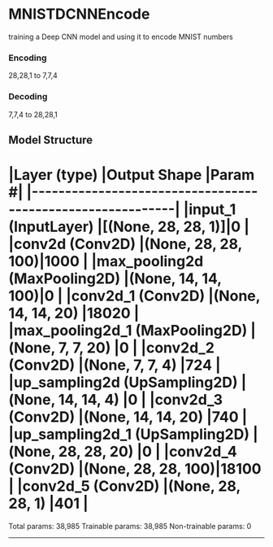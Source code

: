 # MNISTDCNNEncode
training a Deep CNN model and using it to encode MNIST numbers 
### Encoding
28,28,1 to 7,7,4

### Decoding
7,7,4 to 28,28,1

## Model Structure

|Layer (type)                   |Output Shape       |Param #|
|-----------------------------------------------------------|
|input_1 (InputLayer)           |[(None, 28, 28, 1)]|0      |
|conv2d (Conv2D)                |(None, 28, 28, 100)|1000   |
|max_pooling2d (MaxPooling2D)   |(None, 14, 14, 100)|0      |
|conv2d_1 (Conv2D)              |(None, 14, 14, 20) |18020  |
|max_pooling2d_1 (MaxPooling2D) |(None, 7, 7, 20)   |0      |
|conv2d_2 (Conv2D)              |(None, 7, 7, 4)    |724    |
|up_sampling2d (UpSampling2D)   |(None, 14, 14, 4)  |0      |
|conv2d_3 (Conv2D)              |(None, 14, 14, 20) |740    |
|up_sampling2d_1 (UpSampling2D) |(None, 28, 28, 20) |0      |
|conv2d_4 (Conv2D)              |(None, 28, 28, 100)|18100  |
|conv2d_5 (Conv2D)              |(None, 28, 28, 1)  |401    |
=================================================================
Total params: 38,985
Trainable params: 38,985
Non-trainable params: 0
_________________________________________________________________
